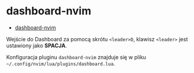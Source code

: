 # dashboard-nvim

- [dashboard-nvim](https://github.com/glepnir/dashboard-nvim)

Wejście do Dashboard za pomocą skrótu `<leader>D`, klawisz `<leader>` jest ustawiony jako **SPACJA**.

Konfiguracja pluginu `dashboard-nvim` znajduje się w pliku `~/.config/nvim/lua/plugins/dashboard.lua`.
